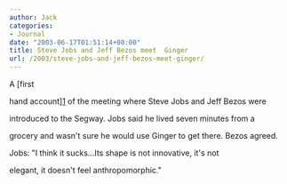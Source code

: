 ```yaml
---
author: Jack
categories:
- Journal
date: "2003-06-17T01:51:14+00:00"
title: Steve Jobs and Jeff Bezos meet  Ginger
url: /2003/steve-jobs-and-jeff-bezos-meet-ginger/
---
```


A [first
  

  
hand account][1] of the meeting where Steve Jobs and Jeff Bezos were
  

  
introduced to the Segway. Jobs said he lived seven minutes from a
  

  
grocery and wasn't sure he would use Ginger to get there. Bezos agreed.

Jobs: "I think it sucks&#8230;Its shape is not innovative, it's not
  

  
elegant, it doesn't feel anthropomorphic."

 [1]: //hbsworkingknowledge.hbs.edu/pubitem.jhtml?id=3533&t=innovation"